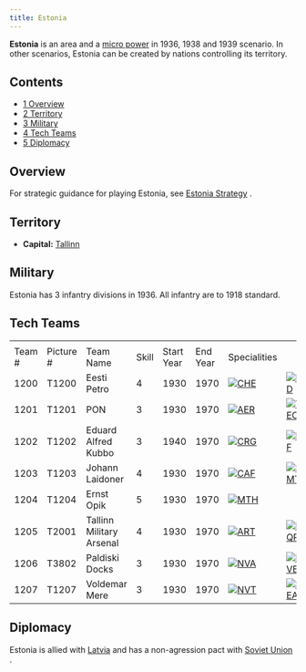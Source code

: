 ```yaml
---
title: Estonia
---
```



**Estonia** is an area and a [micro
power](/wiki/Micro_power "Micro power") in 1936, 1938 and 1939 scenario.
In other scenarios, Estonia can be created by nations controlling its
territory.

## Contents

-   [ 1 Overview ](#Overview)
-   [ 2 Territory ](#Territory)
-   [ 3 Military ](#Military)
-   [ 4 Tech Teams ](#Tech_Teams)
-   [ 5 Diplomacy ](#Diplomacy)

##  Overview 

For strategic guidance for playing Estonia, see [Estonia
Strategy](/wiki/Estonia_Strategy "Estonia Strategy") .

##  Territory 

-   **Capital:**
    [Tallinn](/wiki/index.php?title=Tallinn&action=edit&redlink=1 "Tallinn (page does not exist)")

##  Military 

Estonia has 3 infantry divisions in 1936. All infantry are to 1918
standard.

##  Tech Teams 

|         |            |                          |       |            |          |                                                                                          |                                                                                                |                                                                                                  |     |     |
|---------|------------|--------------------------|-------|------------|----------|------------------------------------------------------------------------------------------|------------------------------------------------------------------------------------------------|--------------------------------------------------------------------------------------------------|-----|-----|
|         |            |                          |       |            |          |                                                                                          |                                                                                                |                                                                                                  |     |     |
| Team \# | Picture \# | Team Name                | Skill | Start Year | End Year | Specialities                                                                             |                                                                                                |                                                                                                  |     |     |
| 1200    | T1200      | Eesti Petro              | 4     | 1930       | 1970     | [![CHE](/images/1/19/Chemistry.png)](/wiki/File:Chemistry.png "CHE")                     | [![IND](/images/7/79/Industrial_engineering.png)](/wiki/File:Industrial_engineering.png "IND") | [![MGT](/images/c/c7/Management.png)](/wiki/File:Management.png "MGT")                           |     |     |
| 1201    | T1201      | PON                      | 3     | 1930       | 1970     | [![AER](/images/a/a1/Aeronautics.png)](/wiki/File:Aeronautics.png "AER")                 | [![TEC](/images/9/9d/Technical_efficiency.png)](/wiki/File:Technical_efficiency.png "TEC")     |                                                                                                  |     |     |
| 1202    | T1202      | Eduard Alfred Kubbo      | 3     | 1940       | 1970     | [![CRG](/images/3/38/Individual_courage.png)](/wiki/File:Individual_courage.png "CRG")   | [![INF](/images/b/be/Infantry_focus.png)](/wiki/File:Infantry_focus.png "INF")                 | [![SMT](/images/2/2f/Small_unit_tactics.png)](/wiki/File:Small_unit_tactics.png "SMT")           |     |     |
| 1203    | T1203      | Johann Laidoner          | 4     | 1930       | 1970     | [![CAF](/images/f/f8/Combined_arms_focus.png)](/wiki/File:Combined_arms_focus.png "CAF") | [![SMT](/images/2/2f/Small_unit_tactics.png)](/wiki/File:Small_unit_tactics.png "SMT")         | [![TRA](/images/b/b1/Training.png)](/wiki/File:Training.png "TRA")                               |     |     |
| 1204    | T1204      | Ernst Opik               | 5     | 1930       | 1970     | [![MTH](/images/7/79/Mathematics.png)](/wiki/File:Mathematics.png "MTH")                 |                                                                                                |                                                                                                  |     |     |
| 1205    | T2001      | Tallinn Military Arsenal | 4     | 1930       | 1970     | [![ART](/images/d/d8/Artillery.png)](/wiki/File:Artillery.png "ART")                     | [![EQP](/images/2/20/General_equipment.png)](/wiki/File:General_equipment.png "EQP")           | [![MCH](/images/a/a1/Mechanics.png)](/wiki/File:Mechanics.png "MCH")                             |     |     |
| 1206    | T3802      | Paldiski Docks           | 3     | 1930       | 1970     | [![NVA](/images/e/ea/Naval_artillery.png)](/wiki/File:Naval_artillery.png "NVA")         | [![NVE](/images/0/09/Naval_engineering.png)](/wiki/File:Naval_engineering.png "NVE")           | [![TEC](/images/9/9d/Technical_efficiency.png)](/wiki/File:Technical_efficiency.png "TEC")       |     |     |
| 1207    | T1207      | Voldemar Mere            | 3     | 1930       | 1970     | [![NVT](/images/1/10/Naval_training.png)](/wiki/File:Naval_training.png "NVT")           | [![SEA](/images/2/22/Seamanship.png)](/wiki/File:Seamanship.png "SEA")                         | [![STF](/images/4/48/Small_taskforce_tactics.png)](/wiki/File:Small_taskforce_tactics.png "STF") |     |     |

##  Diplomacy 

Estonia is allied with [Latvia](/wiki/Latvia "Latvia") and has a
non-agression pact with [Soviet
Union](/wiki/Soviet_Union "Soviet Union") .
